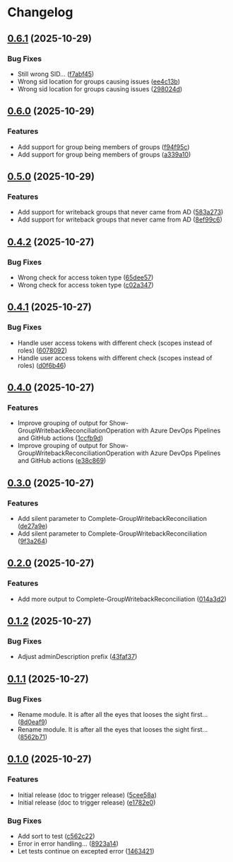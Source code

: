 # Changelog

## [0.6.1](https://github.com/fortytwoservices/powershell-module-groupwritebackreconciliation/compare/v0.6.0...v0.6.1) (2025-10-29)


### Bug Fixes

* Still wrong SID... ([f7abf45](https://github.com/fortytwoservices/powershell-module-groupwritebackreconciliation/commit/f7abf45f0cd0ab024da8bc8858d277791887709a))
* Wrong sid location for groups causing issues ([ee4c13b](https://github.com/fortytwoservices/powershell-module-groupwritebackreconciliation/commit/ee4c13b5abe5aa6316cec617161d98d2c39ee0a0))
* Wrong sid location for groups causing issues ([298024d](https://github.com/fortytwoservices/powershell-module-groupwritebackreconciliation/commit/298024db640e05d066beac9bc7193ab4bada279e))

## [0.6.0](https://github.com/fortytwoservices/powershell-module-groupwritebackreconciliation/compare/v0.5.0...v0.6.0) (2025-10-29)


### Features

* Add support for group being members of groups ([f94f95c](https://github.com/fortytwoservices/powershell-module-groupwritebackreconciliation/commit/f94f95cdf2b8e68d40db97cb7f1ac789109bb9e8))
* Add support for group being members of groups ([a339a10](https://github.com/fortytwoservices/powershell-module-groupwritebackreconciliation/commit/a339a10ae7b1d6c152e9520560a2dca58001f17f))

## [0.5.0](https://github.com/fortytwoservices/powershell-module-groupwritebackreconciliation/compare/v0.4.2...v0.5.0) (2025-10-29)


### Features

* Add support for writeback groups that never came from AD ([583a273](https://github.com/fortytwoservices/powershell-module-groupwritebackreconciliation/commit/583a273e7c7a627b8312c391bd6ac3ddf80b9726))
* Add support for writeback groups that never came from AD ([8ef99c6](https://github.com/fortytwoservices/powershell-module-groupwritebackreconciliation/commit/8ef99c6a437374028b8ab355aee33caa3289dcaf))

## [0.4.2](https://github.com/fortytwoservices/powershell-module-groupwritebackreconciliation/compare/v0.4.1...v0.4.2) (2025-10-27)


### Bug Fixes

* Wrong check for access token type ([65dee57](https://github.com/fortytwoservices/powershell-module-groupwritebackreconciliation/commit/65dee573f86ca6ba10ab7ec623f07148eaa4a2d4))
* Wrong check for access token type ([c02a347](https://github.com/fortytwoservices/powershell-module-groupwritebackreconciliation/commit/c02a347ed2bd97a5e91c5617b3cdcc492c739e8d))

## [0.4.1](https://github.com/fortytwoservices/powershell-module-groupwritebackreconciliation/compare/v0.4.0...v0.4.1) (2025-10-27)


### Bug Fixes

* Handle user access tokens with different check (scopes instead of roles) ([6078092](https://github.com/fortytwoservices/powershell-module-groupwritebackreconciliation/commit/6078092ea112f6daef17dda546b0546832726f1e))
* Handle user access tokens with different check (scopes instead of roles) ([d0f6b46](https://github.com/fortytwoservices/powershell-module-groupwritebackreconciliation/commit/d0f6b4633008831c8fbb0cf993d17fde066f0d42))

## [0.4.0](https://github.com/fortytwoservices/powershell-module-groupwritebackreconciliation/compare/v0.3.0...v0.4.0) (2025-10-27)


### Features

* Improve grouping of output for Show-GroupWritebackReconciliationOperation with Azure DevOps Pipelines and GitHub actions ([1ccfb9d](https://github.com/fortytwoservices/powershell-module-groupwritebackreconciliation/commit/1ccfb9df090286e46168479bf2a393b9d61160b2))
* Improve grouping of output for Show-GroupWritebackReconciliationOperation with Azure DevOps Pipelines and GitHub actions ([e38c869](https://github.com/fortytwoservices/powershell-module-groupwritebackreconciliation/commit/e38c86985833c6badd58e56bb8192f58d06b21b2))

## [0.3.0](https://github.com/fortytwoservices/powershell-module-groupwritebackreconciliation/compare/v0.2.0...v0.3.0) (2025-10-27)


### Features

* Add silent parameter to Complete-GroupWritebackReconciliation ([de27a9e](https://github.com/fortytwoservices/powershell-module-groupwritebackreconciliation/commit/de27a9e70d17dc2520788f8e366b80d1e6784025))
* Add silent parameter to Complete-GroupWritebackReconciliation ([9f3a264](https://github.com/fortytwoservices/powershell-module-groupwritebackreconciliation/commit/9f3a2648b53b6e13c49ba59c7542f386acc0dc02))

## [0.2.0](https://github.com/fortytwoservices/powershell-module-groupwritebackreconciliation/compare/v0.1.2...v0.2.0) (2025-10-27)


### Features

* Add more output to Complete-GroupWritebackReconciliation ([014a3d2](https://github.com/fortytwoservices/powershell-module-groupwritebackreconciliation/commit/014a3d2a0bc199473a8d688e2bd2f635640a14b2))

## [0.1.2](https://github.com/fortytwoservices/powershell-module-groupwritebackreconciliation/compare/v0.1.1...v0.1.2) (2025-10-27)


### Bug Fixes

* Adjust adminDescription prefix ([43faf37](https://github.com/fortytwoservices/powershell-module-groupwritebackreconciliation/commit/43faf37b4ec756ac11f3e02f73f281f511bebada))

## [0.1.1](https://github.com/fortytwoservices/powershell-module-groupwritebackconsolidation/compare/v0.1.0...v0.1.1) (2025-10-27)


### Bug Fixes

* Rename module. It is after all the eyes that looses the sight first... ([8d0eaf9](https://github.com/fortytwoservices/powershell-module-groupwritebackconsolidation/commit/8d0eaf94d162707e4c63d0e54516784a51e2d555))
* Rename module. It is after all the eyes that looses the sight first... ([8562b71](https://github.com/fortytwoservices/powershell-module-groupwritebackconsolidation/commit/8562b7104a189440bac7b38e7cc977251f2032ab))

## [0.1.0](https://github.com/fortytwoservices/powershell-module-GroupWritebackReconciliation/compare/v0.0.1...v0.1.0) (2025-10-27)


### Features

* Initial release (doc to trigger release) ([5cee58a](https://github.com/fortytwoservices/powershell-module-GroupWritebackReconciliation/commit/5cee58a8d1c7ac1be110f252687fdee7652305bc))
* Initial release (doc to trigger release) ([e1782e0](https://github.com/fortytwoservices/powershell-module-GroupWritebackReconciliation/commit/e1782e0a89f33005643a8e0c656c3ccde59f452c))


### Bug Fixes

* Add sort to test ([c562c22](https://github.com/fortytwoservices/powershell-module-GroupWritebackReconciliation/commit/c562c2255e60c2af0d7abfc8dce6fdefb9b3dd51))
* Error in error handling... ([8923a14](https://github.com/fortytwoservices/powershell-module-GroupWritebackReconciliation/commit/8923a14d6cafa6f85ea718b4de60a5d8d623dff1))
* Let tests continue on excepted error ([1463421](https://github.com/fortytwoservices/powershell-module-GroupWritebackReconciliation/commit/1463421497f0bd56dd89b7525d7e1067b1a847a0))

